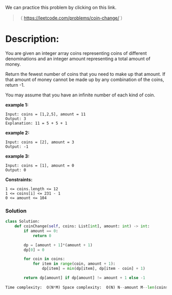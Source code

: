We can practice this problem by clicking on this link.
>（ https://leetcode.com/problems/coin-change/ ）
# Description:
 <p> You are given an integer array coins representing coins of different denominations and an integer amount representing a total amount of money.

Return the fewest number of coins that you need to make up that amount. If that amount of money cannot be made up by any combination of the coins, return -1.

You may assume that you have an infinite number of each kind of coin.
  </p> 
  
**example 1:**
```
Input: coins = [1,2,5], amount = 11
Output: 3
Explanation: 11 = 5 + 5 + 1
```
**example 2:**
```
Input: coins = [2], amount = 3
Output: -1
```

**example 3:**
```
Input: coins = [1], amount = 0
Output: 0
```

**Constraints:**
```
1 <= coins.length <= 12
1 <= coins[i] <= 231 - 1
0 <= amount <= 104
```

 ### Solution

```Python
class Solution:
    def coinChange(self, coins: List[int], amount: int) -> int:
        if amount == 0:
            return 0

        dp = [amount + 1]*(amount + 1)
        dp[0] = 0

        for coin in coins:
            for item in range(coin, amount + 1):
                dp[item] = min(dp[item], dp[item - coin] + 1)

        return dp[amount] if dp[amount] != amount + 1 else -1
           
Time complexity:  O(N*M) Space complexity:  O(N) N--amount M--len(coins)
```
